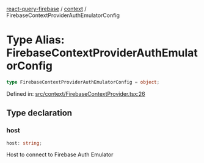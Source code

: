 [react-query-firebase](../../modules.md) / [context](../index.md) / FirebaseContextProviderAuthEmulatorConfig

# Type Alias: FirebaseContextProviderAuthEmulatorConfig

```ts
type FirebaseContextProviderAuthEmulatorConfig = object;
```

Defined in: [src/context/FirebaseContextProvider.tsx:26](https://github.com/vpishuk/react-query-firebase/blob/2814a7f726829eb67b40b71ca1e3d6c86fc8bb8b/src/context/FirebaseContextProvider.tsx#L26)

## Type declaration

### host

```ts
host: string;
```

Host to connect to Firebase Auth Emulator
